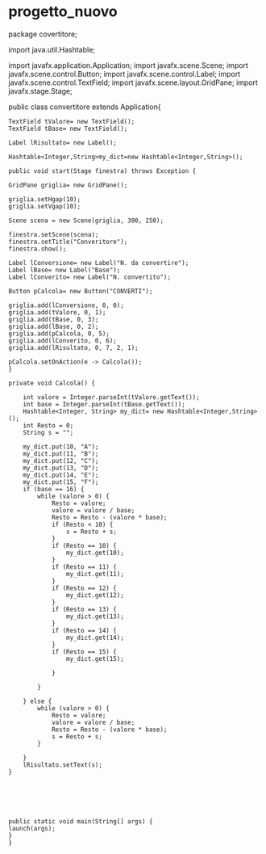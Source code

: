 # progetto_nuovo

package covertitore;

import java.util.Hashtable;

import javafx.application.Application;
import javafx.scene.Scene;
import javafx.scene.control.Button;
import javafx.scene.control.Label;
import javafx.scene.control.TextField;
import javafx.scene.layout.GridPane;
import javafx.stage.Stage;


public class convertitore extends Application{


	TextField tValore= new TextField();
	TextField tBase= new TextField();

	Label lRisultato= new Label();
	
	Hashtable<Integer,String>my_dict=new Hashtable<Integer,String>();

	public void start(Stage finestra) throws Exception {

	GridPane griglia= new GridPane();

	griglia.setHgap(10);
	griglia.setVgap(10);

	Scene scena = new Scene(griglia, 300, 250);

	finestra.setScene(scena);
	finestra.setTitle("Converitore");
	finestra.show();

	Label lConversione= new Label("N. da convertire");
	Label lBase= new Label("Base");
	Label lConverito= new Label("N. convertito");

	Button pCalcola= new Button("CONVERTI");

	griglia.add(lConversione, 0, 0);
	griglia.add(tValore, 0, 1);
	griglia.add(tBase, 0, 3);
	griglia.add(lBase, 0, 2);
	griglia.add(pCalcola, 0, 5);
	griglia.add(lConverito, 0, 6);
	griglia.add(lRisultato, 0, 7, 2, 1);

	pCalcola.setOnAction(e -> Calcola());
	}

	private void Calcola() {

		int valore = Integer.parseInt(tValore.getText());
		int base = Integer.parseInt(tBase.getText());
		Hashtable<Integer, String> my_dict= new Hashtable<Integer,String>();
		int Resto = 0;
		String s = "";
		
		my_dict.put(10, "A");
		my_dict.put(11, "B");
		my_dict.put(12, "C");
		my_dict.put(13, "D");
		my_dict.put(14, "E");
		my_dict.put(15, "F");
		if (base == 16) {
			while (valore > 0) {
				Resto = valore;
				valore = valore / base;
				Resto = Resto - (valore * base);
				if (Resto < 10) {
					s = Resto + s;
				}
				if (Resto == 10) {
					my_dict.get(10);
				}
				if (Resto == 11) {
					my_dict.get(11);
				}
				if (Resto == 12) {
					my_dict.get(12);
				}
				if (Resto == 13) {
					my_dict.get(13);
				}
				if (Resto == 14) {
					my_dict.get(14);
				}
				if (Resto == 15) {
					my_dict.get(15);
					
				}

			}

		} else {
			while (valore > 0) {
				Resto = valore;
				valore = valore / base;
				Resto = Resto - (valore * base);
				s = Resto + s;
			}
			
		}
		lRisultato.setText(s);
	}

	

	
	

	public static void main(String[] args) {
	launch(args);
	}
	}
